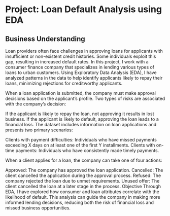# Project: Loan Default Analysis using EDA
## Business Understanding
Loan providers often face challenges in approving loans for applicants with insufficient or non-existent credit histories. Some individuals exploit this gap, resulting in increased default rates. In this project, I work with a consumer finance company that specializes in lending various types of loans to urban customers. Using Exploratory Data Analysis (EDA), I have analyzed patterns in the data to help identify applicants likely to repay their loans, minimizing rejections for creditworthy applicants.

When a loan application is submitted, the company must make approval decisions based on the applicant’s profile. Two types of risks are associated with the company’s decision:

If the applicant is likely to repay the loan, not approving it results in lost business.
If the applicant is likely to default, approving the loan leads to a financial loss.
The dataset includes information on loan applications and presents two primary scenarios:

Clients with payment difficulties: Individuals who have missed payments exceeding X days on at least one of the first Y installments.
Clients with on-time payments: Individuals who have consistently made timely payments.

When a client applies for a loan, the company can take one of four actions:

Approved: The company has approved the loan application.
Cancelled: The client cancelled the application during the approval process.
Refused: The company rejected the loan due to unmet requirements.
Unused offer: The client cancelled the loan at a later stage in the process.
Objective
Through EDA, I have explored how consumer and loan attributes correlate with the likelihood of default. This analysis can guide the company in making more informed lending decisions, reducing both the risk of financial loss and missed business opportunities.

